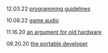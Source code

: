 <!-- BLOG-POST-LIST:START -->
  12.03.22 [programming guidelines](https://tek256.com/posts/programming-guidelines/)  

  10.08.22 [game audio](https://tek256.com/posts/game-audio/)  

  11.16.20 [an argument for old hardware](https://tek256.com/posts/an-argument-for-old-hardware/)  

  09.20.20 [the portable developer](https://tek256.com/posts/the-portable-developer/)  
<!-- BLOG-POST-LIST:END -->
